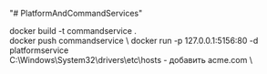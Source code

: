 "# PlatformAndCommandServices"

 docker build -t commandservice . \
 docker push commandservice \ 
 docker run -p 127.0.0.1:5156:80 -d platformservice \
 C:\Windows\System32\drivers\etc\hosts - добавить acme.com \
